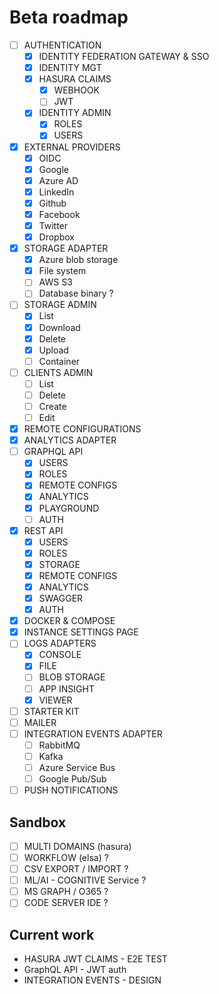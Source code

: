 Beta roadmap
============

- [ ] AUTHENTICATION
  - [x] IDENTITY FEDERATION GATEWAY & SSO
  - [x] IDENTITY MGT
  - [x] HASURA CLAIMS 
    - [x] WEBHOOK
    - [ ] JWT
  - [x] IDENTITY ADMIN
    - [x] ROLES
    - [x] USERS
- [x] EXTERNAL PROVIDERS
  - [x] OIDC
  - [x] Google
  - [x] Azure AD
  - [x] LinkedIn
  - [x] Github
  - [x] Facebook
  - [x] Twitter
  - [x] Dropbox
- [x] STORAGE ADAPTER
    - [x] Azure blob storage
    - [x] File system
    - [ ] AWS S3
    - [ ] Database binary ?
- [ ] STORAGE ADMIN
  - [x] List
  - [x] Download
  - [x] Delete
  - [x] Upload
  - [ ] Container
- [ ] CLIENTS ADMIN
  - [ ] List
  - [ ] Delete
  - [ ] Create
  - [ ] Edit
- [x] REMOTE CONFIGURATIONS
- [x] ANALYTICS ADAPTER
- [ ] GRAPHQL API
  - [x] USERS
  - [x] ROLES
  - [x] REMOTE CONFIGS
  - [x] ANALYTICS
  - [x] PLAYGROUND
  - [ ] AUTH
- [x] REST API
  - [x] USERS
  - [x] ROLES
  - [x] STORAGE
  - [x] REMOTE CONFIGS
  - [x] ANALYTICS
  - [x] SWAGGER
  - [x] AUTH
- [x] DOCKER & COMPOSE
- [x] INSTANCE SETTINGS PAGE
- [ ] LOGS ADAPTERS
  - [x] CONSOLE
  - [x] FILE
  - [ ] BLOB STORAGE
  - [ ] APP INSIGHT
  - [x] VIEWER
- [ ] STARTER KIT
- [ ] MAILER
- [ ] INTEGRATION EVENTS ADAPTER
    - [ ] RabbitMQ
    - [ ] Kafka
    - [ ] Azure Service Bus
    - [ ] Google Pub/Sub
- [ ] PUSH NOTIFICATIONS

Sandbox
-------

- [ ] MULTI DOMAINS (hasura)
- [ ] WORKFLOW (elsa) ?
- [ ] CSV EXPORT / IMPORT ?
- [ ] ML/AI - COGNITIVE Service ?
- [ ] MS GRAPH / O365 ?
- [ ] CODE SERVER IDE ?

Current work
------------

* HASURA JWT CLAIMS - E2E TEST
* GraphQL API - JWT auth
* INTEGRATION EVENTS - DESIGN
